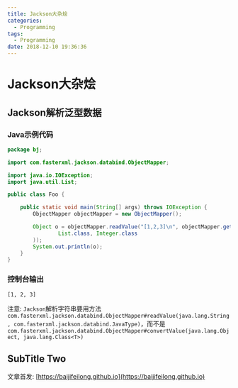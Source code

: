 ```yaml
---
title: Jackson大杂烩
categories:
  - Programming
tags:
  - Programming
date: 2018-12-10 19:36:36
---
```


# Jackson大杂烩

## Jackson解析泛型数据

### Java示例代码

```java
package bj;

import com.fasterxml.jackson.databind.ObjectMapper;

import java.io.IOException;
import java.util.List;

public class Foo {

    public static void main(String[] args) throws IOException {
        ObjectMapper objectMapper = new ObjectMapper();

        Object o = objectMapper.readValue("[1,2,3]\n", objectMapper.getTypeFactory().constructParametricType(
                List.class, Integer.class
        ));
        System.out.println(o);
    }
}
```

### 控制台输出

```log
[1, 2, 3]
```

注意: `Jackson`解析字符串要用方法`com.fasterxml.jackson.databind.ObjectMapper#readValue(java.lang.String, com.fasterxml.jackson.databind.JavaType)`，而不是`com.fasterxml.jackson.databind.ObjectMapper#convertValue(java.lang.Object, java.lang.Class<T>)`

<!--more-->

## SubTitle Two

文章首发: [https://baijifeilong.github.io](https://baijifeilong.github.io)
